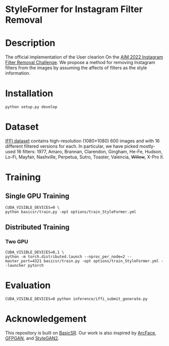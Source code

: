 # StyleFormer for Instagram Filter Removal

# Description
The official implementation of the User clearlon On the [AIM 2022 Instagram Filter Removal Challenge](https://codalab.lisn.upsaclay.fr/competitions/5081#results). We propose a method for removing Instagram filters from the images by assuming the affects of filters as the style information.

# Installation
```
python setup.py develop
```

# Dataset
[IFFI dataset](https://codalab.lisn.upsaclay.fr/competitions/5081#participate) contains high-resolution (1080×1080) 600 images and with 16 different filtered versions for each. In particular, we have picked mostly-used 16 filters: 1977, Amaro, Brannan, Clarendon, Gingham, He-Fe, Hudson, Lo-Fi, Mayfair, Nashville, Perpetua, Sutro, Toaster, Valencia, ~~Willow~~, X-Pro II. 

# Training
## Single GPU Training
```
CUDA_VISIBLE_DEVICES=0 \
python basicsr/train.py -opt options/train_StyleFormer.yml
```
## Distributed Training
### Two GPU
```
CUDA_VISIBLE_DEVICES=0,1 \
python -m torch.distributed.launch --nproc_per_node=2 --master_port=4321 basicsr/train.py -opt options/train_StyleFormer.yml --launcher pytorch
```

# Evaluation
```
CUDA_VISIBLE_DEVICES=0 python inference/iffi_submit_generate.py
```

# Acknowledgement
This repository is built on [BasicSR](https://github.com/XPixelGroup/BasicSR). Our work is also inspired by [ArcFace](https://github.com/deepinsight/insightface/tree/master/recognition/arcface_torch), [GFPGAN](https://github.com/TencentARC/GFPGAN), and [StyleGAN2](https://github.com/NVlabs/stylegan2-ada-pytorch).